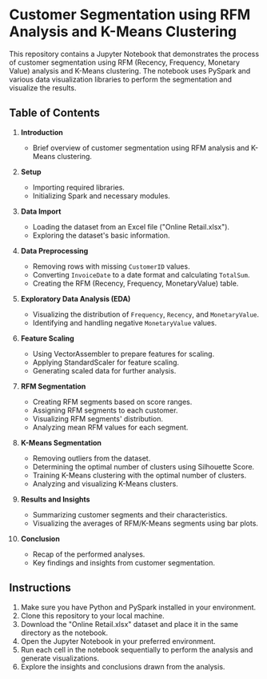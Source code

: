 # Customer Segmentation using RFM Analysis and K-Means Clustering

This repository contains a Jupyter Notebook that demonstrates the process of customer segmentation using RFM (Recency, Frequency, Monetary Value) analysis and K-Means clustering. The notebook uses PySpark and various data visualization libraries to perform the segmentation and visualize the results.

## Table of Contents

1. **Introduction**
   - Brief overview of customer segmentation using RFM analysis and K-Means clustering.

2. **Setup**
   - Importing required libraries.
   - Initializing Spark and necessary modules.

3. **Data Import**
   - Loading the dataset from an Excel file ("Online Retail.xlsx").
   - Exploring the dataset's basic information.

4. **Data Preprocessing**
   - Removing rows with missing `CustomerID` values.
   - Converting `InvoiceDate` to a date format and calculating `TotalSum`.
   - Creating the RFM (Recency, Frequency, MonetaryValue) table.

5. **Exploratory Data Analysis (EDA)**
   - Visualizing the distribution of `Frequency`, `Recency`, and `MonetaryValue`.
   - Identifying and handling negative `MonetaryValue` values.

6. **Feature Scaling**
   - Using VectorAssembler to prepare features for scaling.
   - Applying StandardScaler for feature scaling.
   - Generating scaled data for further analysis.

7. **RFM Segmentation**
   - Creating RFM segments based on score ranges.
   - Assigning RFM segments to each customer.
   - Visualizing RFM segments' distribution.
   - Analyzing mean RFM values for each segment.

8. **K-Means Segmentation**
   - Removing outliers from the dataset.
   - Determining the optimal number of clusters using Silhouette Score.
   - Training K-Means clustering with the optimal number of clusters.
   - Analyzing and visualizing K-Means clusters.

9. **Results and Insights**
   - Summarizing customer segments and their characteristics.
   - Visualizing the averages of RFM/K-Means segments using bar plots.

10. **Conclusion**
    - Recap of the performed analyses.
    - Key findings and insights from customer segmentation.

## Instructions

1. Make sure you have Python and PySpark installed in your environment.
2. Clone this repository to your local machine.
3. Download the "Online Retail.xlsx" dataset and place it in the same directory as the notebook.
4. Open the Jupyter Notebook in your preferred environment.
5. Run each cell in the notebook sequentially to perform the analysis and generate visualizations.
6. Explore the insights and conclusions drawn from the analysis.

